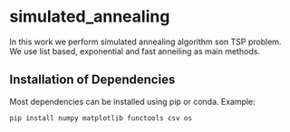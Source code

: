 # simulated_annealing


In this work we perform simulated annealing algorithm son TSP problem. We use list based, exponential and fast anneiling as main methods. 
## Installation of Dependencies

Most dependencies can be installed using pip or conda. Example:

```bash
pip install numpy matplotlib functools csv os
```
